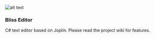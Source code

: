 ![alt text](https://i.imgur.com/ha33ur3.png)

### Bliss Editor
C# text editor based on Joplin. Please read the project wiki for features.
